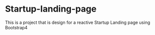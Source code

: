 # Startup-landing-page
This is a project that is design for a reactive Startup Landing page  using Bootstrap4 
